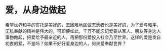 # 爱，从身边做起

希望世界和平的寄托是美好的，去困难地区做志愿者也是美好的，为了爱与和平，无私奉献的精神是伟大的。可即便如此，千万不能忘记爱要从家人、朋友等身边人事物做起，把爱给予最亲近的人，再把那份爱投入社会乃至世界。这样的爱是发自初衷的爱，不是吗？如果不好好爱身边的人，何来爱奉献世界？